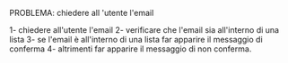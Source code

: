 PROBLEMA: chiedere all 'utente l'email

1- chiedere all'utente l'email 
2- verificare che l'email sia all'interno di una lista
3- se l'email è all'interno di una lista far apparire il messaggio di conferma
4- altrimenti far apparire  il messaggio di non conferma.